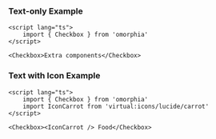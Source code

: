 ### Text-only Example

```svelte example raised
<script lang="ts">
	import { Checkbox } from 'omorphia'
</script>

<Checkbox>Extra components</Checkbox>
```

### Text with Icon Example

```svelte example raised
<script lang="ts">
	import { Checkbox } from 'omorphia'
	import IconCarrot from 'virtual:icons/lucide/carrot'
</script>

<Checkbox><IconCarrot /> Food</Checkbox>
```
